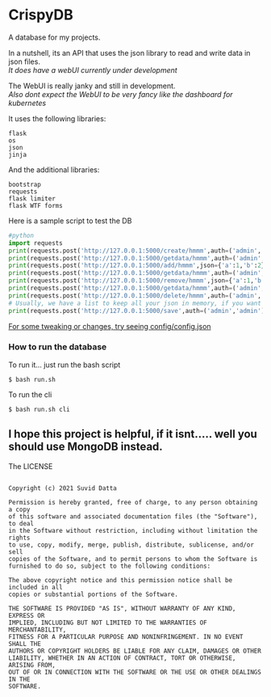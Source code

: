 # CrispyDB
A database for my projects.

In a nutshell, its an API that uses the json library to read and write data in json files.
<br/>
*It does have a webUI currently under development*

The WebUI is really janky and still in development.
<br/>
*Also dont expect the WebUI to be very fancy like the dashboard for kubernetes*

It uses the following libraries:
```
flask
os
json
jinja
```
And the additional libraries:
```
bootstrap
requests
flask limiter
flask WTF forms
```



Here is a sample script to test the DB
```python
#python
import requests
print(requests.post('http://127.0.0.1:5000/create/hmmm',auth=('admin','admin')).text)
print(requests.post('http://127.0.0.1:5000/getdata/hmmm',auth=('admin','admin')).text)    
print(requests.post('http://127.0.0.1:5000/add/hmmm',json={'a':1,'b':2},auth=('admin','admin')).text)
print(requests.post('http://127.0.0.1:5000/getdata/hmmm',auth=('admin','admin')).text)
print(requests.post('http://127.0.0.1:5000/remove/hmmm',json={'a':1,'b':2},auth=('admin','admin')).text)
print(requests.post('http://127.0.0.1:5000/getdata/hmmm',auth=('admin','admin')).text)
print(requests.post('http://127.0.0.1:5000/delete/hmmm',auth=('admin','admin')).text)
# Usually, we have a list to keep all your json in memory, if you want to save your data, you must send a request to /save
print(requests.post('http://127.0.0.1:5000/save',auth=('admin','admin')).text)
```




[For some tweaking or changes, try seeing config/config.json]('https://github.com/Amazeryogo/CrispyDB/blob/main/config/config.json)

### How to run the database

To run it... just run the bash script
```shell
$ bash run.sh
```

To run the cli
```shell
$ bash run.sh cli
```




## I hope this project is helpful, if it isnt..... well you should use MongoDB instead.


The LICENSE
```MIT License

Copyright (c) 2021 Suvid Datta

Permission is hereby granted, free of charge, to any person obtaining a copy
of this software and associated documentation files (the "Software"), to deal
in the Software without restriction, including without limitation the rights
to use, copy, modify, merge, publish, distribute, sublicense, and/or sell
copies of the Software, and to permit persons to whom the Software is
furnished to do so, subject to the following conditions:

The above copyright notice and this permission notice shall be included in all
copies or substantial portions of the Software.

THE SOFTWARE IS PROVIDED "AS IS", WITHOUT WARRANTY OF ANY KIND, EXPRESS OR
IMPLIED, INCLUDING BUT NOT LIMITED TO THE WARRANTIES OF MERCHANTABILITY,
FITNESS FOR A PARTICULAR PURPOSE AND NONINFRINGEMENT. IN NO EVENT SHALL THE
AUTHORS OR COPYRIGHT HOLDERS BE LIABLE FOR ANY CLAIM, DAMAGES OR OTHER
LIABILITY, WHETHER IN AN ACTION OF CONTRACT, TORT OR OTHERWISE, ARISING FROM,
OUT OF OR IN CONNECTION WITH THE SOFTWARE OR THE USE OR OTHER DEALINGS IN THE
SOFTWARE.
```
